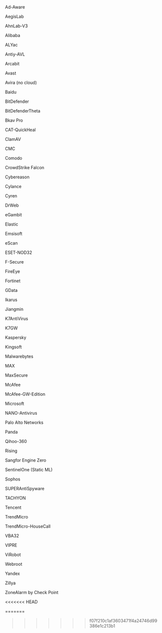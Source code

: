 Ad-Aware


AegisLab


AhnLab-V3


Alibaba


ALYac


Antiy-AVL


Arcabit


Avast


Avira (no cloud)


Baidu


BitDefender


BitDefenderTheta


Bkav Pro


CAT-QuickHeal


ClamAV


CMC


Comodo


CrowdStrike Falcon


Cybereason


Cylance


Cyren


DrWeb


eGambit


Elastic


Emsisoft


eScan


ESET-NOD32


F-Secure


FireEye


Fortinet


GData


Ikarus


Jiangmin


K7AntiVirus


K7GW


Kaspersky


Kingsoft


Malwarebytes


MAX


MaxSecure


McAfee


McAfee-GW-Edition


Microsoft


NANO-Antivirus


Palo Alto Networks


Panda


Qihoo-360


Rising


Sangfor Engine Zero


SentinelOne (Static ML)


Sophos


SUPERAntiSpyware


TACHYON


Tencent


TrendMicro


TrendMicro-HouseCall


VBA32


VIPRE


ViRobot


Webroot


Yandex


Zillya


ZoneAlarm by Check Point

<<<<<<< HEAD

=======
>>>>>>> f07f210c1af3603471f4a24746d99386e1c213b1
